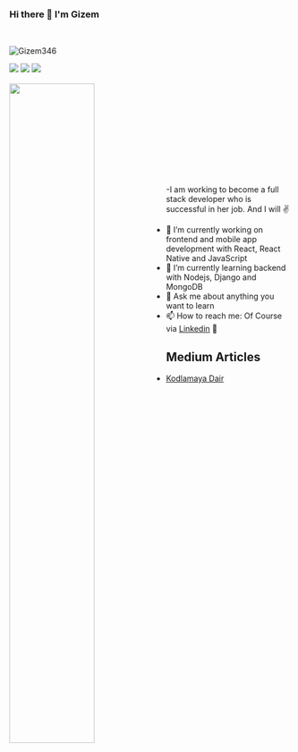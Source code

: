 
### Hi there 👋 I'm Gizem
<br>

<p align="left"> <img src="https://komarev.com/ghpvc/?username=Gizem346" alt="Gizem346" /> </p>

[![](https://img.shields.io/badge/linkedin-%230077B5.svg?&style=for-the-badge&logo=linkedin&logoColor=white)](https://www.linkedin.com/in/gizem-g%C3%BCne%C5%9F-ab35231b8/)
[![](https://img.shields.io/badge/medium-%2312100E.svg?&style=for-the-badge&logo=medium&logoColor=white)](https://medium.com/@whiteswan1697)
[![](https://img.shields.io/badge/Instagram-E4405F?style=for-the-badge&logo=instagram&logoColor=white)](https://www.instagram.com/codextreme20/)
<br><br>
<img src="https://github-readme-stats.vercel.app/api?username=Gizem346&show_icons=true&theme=vision-friendly-dark" align='left' width="55%">

<br><br><br><br><br><br><br><br><br>

-I am working to become a full stack developer who is successful in her job. And I will ✌

- 🔭 I’m currently working on frontend and mobile app development with React, React Native and JavaScript
- 🌱 I’m currently learning backend with Nodejs, Django and MongoDB
- 💬 Ask me about anything you want to learn
- 📫 How to reach me: Of Course via [Linkedin](https://www.linkedin.com/in/gizem-g%C3%BCne%C5%9F-ab35231b8/) 👀


## Medium Articles

- [Kodlamaya Dair](https://medium.com/@whiteswan1697/yaz%C4%B1l%C4%B1m-ve-kodlamaya-dair-4b3eefb30be9)

<!--
**Gizem346/Gizem346** is a ✨ _special_ ✨ repository because its `README.md` (this file) appears on your GitHub profile.

Here are some ideas to get you started:

- 🔭 I’m currently working on ...
- 🌱 I’m currently learning ...
- 👯 I’m looking to collaborate on ...
- 🤔 I’m looking for help with ...
- 💬 Ask me about ...
- 📫 How to reach me: ...
- 😄 Pronouns: ...
- ⚡ Fun fact: ...
-->


<!--
**Gizem346/Gizem346** is a ✨ _special_ ✨ repository because its `README.md` (this file) appears on your GitHub profile.

Here are some ideas to get you started:

- 🔭 I’m currently working on ...
- 🌱 I’m currently learning ...
- 👯 I’m looking to collaborate on ...
- 🤔 I’m looking for help with ...
- 💬 Ask me about ...
- 📫 How to reach me: ...
- 😄 Pronouns: ...
- ⚡ Fun fact: ...
-->
